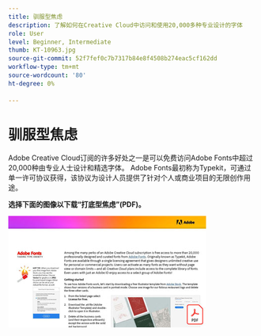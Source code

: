```yaml
---
title: 驯服型焦虑
description: 了解如何在Creative Cloud中访问和使用20,000多种专业设计的字体
role: User
level: Beginner, Intermediate
thumb: KT-10963.jpg
source-git-commit: 52f7fef0c7b7317b84e8f4508b274eac5cf162dd
workflow-type: tm+mt
source-wordcount: '80'
ht-degree: 0%

---
```


# 驯服型焦虑

Adobe Creative Cloud订阅的许多好处之一是可以免费访问Adobe Fonts中超过20,000种由专业人士设计和精选字体。 Adobe Fonts最初称为Typekit，可通过单一许可协议获得，该协议为设计人员提供了针对个人或商业项目的无限创作用途。

**选择下面的图像以下载“打底型焦虑”(PDF)。**

[![键入教程图像](assets/TamingTypeAnxiety_400.jpg)](assets/TamingTypeAnxiety.pdf)
